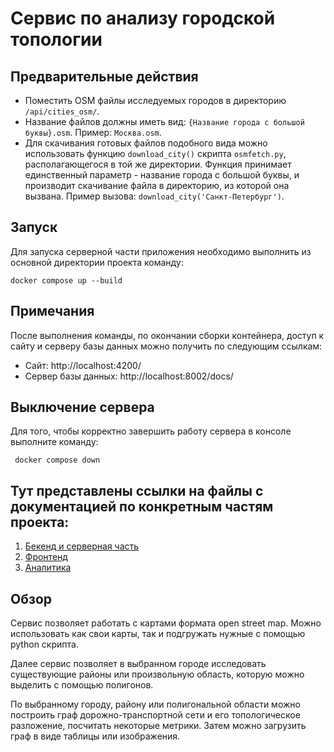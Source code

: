 # Сервис по анализу городской топологии

## Предварительные действия

- Поместить OSM файлы исследуемых городов в директорию `/api/cities_osm/`. 
- Название файлов должны иметь вид: `{Название города с большой буквы}.osm`. Пример: `Москва.osm`.
- Для скачивания готовых файлов подобного вида можно использовать функцию `download_city()` скрипта `osmfetch.py`, располагающегося в той же директории. Функция принимает единственный параметр - название города с большой буквы, и производит скачивание файла в директорию, из которой она вызвана. Пример вызова: `download_city('Санкт-Петербург')`.

## Запуск
 
Для запуска серверной части приложения необходимо выполнить из основной директории проекта команду:

    docker compose up --build
    
## Примечания
 
После выполнения команды, по окончании сборки контейнера, доступ к сайту и серверу базы данных можно получить по следующим ссылкам:
- Сайт: http://localhost:4200/
- Сервер базы данных: http://localhost:8002/docs/

## Выключение сервера

Для того, чтобы корректно завершить работу сервера в консоле выполните команду:
    
     docker compose down

## Тут представлены ссылки на файлы с документацией по конкретным частям проекта:

1) [Бекенд и серверная часть](api/backend.md)
2) [Фронтенд](ui/front_docs.md)
3) [Аналитика](https://drive.google.com/drive/folders/1Lt6ESVCi_Gs-j1rVi-z0lxTBCdYizTi6)

## Обзор

Сервис позволяет работать с картами формата open street map. Можно использовать как свои карты, так и подгружать нужные с помощью python скрипта.

Далее сервис позволяет в выбранном городе исследовать существующие районы или произвольную область, которую можно выделить с помощью полигонов.

По выбранному городу, району или полигональной области можно построить граф дорожно-транспортной сети и его топологическое разложение, посчитать некоторые метрики. Затем можно загрузить граф в виде таблицы или изображения.  

